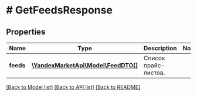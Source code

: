 # # GetFeedsResponse

## Properties

Name | Type | Description | Notes
------------ | ------------- | ------------- | -------------
**feeds** | [**\YandexMarketApi\Model\FeedDTO[]**](FeedDTO.md) | Список прайс-листов. |

[[Back to Model list]](../../README.md#models) [[Back to API list]](../../README.md#endpoints) [[Back to README]](../../README.md)
